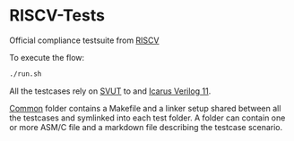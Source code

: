# RISCV-Tests

Official compliance testsuite from [RISCV](https://github.com/riscv/riscv-tests/)

To execute the flow:

```bash
./run.sh
```

All the testcases rely on [SVUT](https://github.com/dpretet/svut) to and
[Icarus Verilog 11](http://iverilog.icarus.com).

[Common](../common) folder contains a Makefile and a linker setup shared between
all the testcases and symlinked into each test folder. A folder can contain
one or more ASM/C file and a markdown file describing the testcase scenario.
